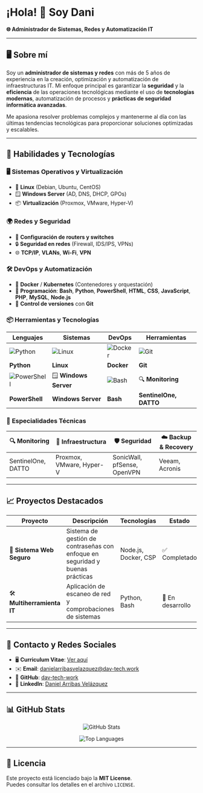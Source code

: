 # ¡Hola! 👋 Soy Dani  
**🌐 Administrador de Sistemas, Redes y Automatización IT**  

---

## 🖥️ Sobre mí  

Soy un **administrador de sistemas y redes** con más de 5 años de experiencia en la creación, optimización y automatización de infraestructuras IT. Mi enfoque principal es garantizar la **seguridad** y la **eficiencia** de las operaciones tecnológicas mediante el uso de **tecnologías modernas**, automatización de procesos y **prácticas de seguridad informática avanzadas**.

Me apasiona resolver problemas complejos y mantenerme al día con las últimas tendencias tecnológicas para proporcionar soluciones optimizadas y escalables.

---

## 🚀 Habilidades y Tecnologías  

### 🖥️ **Sistemas Operativos y Virtualización**  
- 🐧 **Linux** (Debian, Ubuntu, CentOS)  
- 🪟 **Windows Server** (AD, DNS, DHCP, GPOs)  
- 📦 **Virtualización** (Proxmox, VMware, Hyper-V)  

### 🌍 **Redes y Seguridad**  
- 🔧 **Configuración de routers y switches**  
- 🔒 **Seguridad en redes** (Firewall, IDS/IPS, VPNs)  
- 🌐 **TCP/IP**, **VLANs**, **Wi-Fi**, **VPN**

### 🛠️ **DevOps y Automatización**  
- 🐳 **Docker** / **Kubernetes** (Contenedores y orquestación)
- 📜 **Programación**: **Bash**, **Python**, **PowerShell**, **HTML**, **CSS**, **JavaScript**, **PHP**, **MySQL**, **Node.js**
- 🔧 **Control de versiones** con **Git**

### 📦 **Herramientas y Tecnologías**  

| Lenguajes | Sistemas | DevOps | Herramientas |
|-----------|----------|--------|--------------|
| ![Python](https://raw.githubusercontent.com/danielcranney/readme-generator/main/public/icons/skills/python-colored.svg) | ![Linux](https://raw.githubusercontent.com/danielcranney/readme-generator/main/public/icons/skills/linux-colored.svg) | ![Docker](https://raw.githubusercontent.com/danielcranney/readme-generator/main/public/icons/skills/docker-colored.svg) | ![Git](https://raw.githubusercontent.com/danielcranney/readme-generator/main/public/icons/skills/git-colored.svg) |
| **Python** | **Linux** | **Docker** | **Git** |
| ![PowerShell](https://raw.githubusercontent.com/danielcranney/readme-generator/main/public/icons/skills/powershell-colored.svg) | 🪟 **Windows Server** | ![Bash](https://raw.githubusercontent.com/danielcranney/readme-generator/main/public/icons/skills/gnubash.svg) | 🔍 **Monitoring** |
| **PowerShell** | **Windows Server** | **Bash** | **SentinelOne, DATTO** |

### 🔧 **Especialidades Técnicas**

| 🔍 Monitoring | 📡 Infraestructura | 🛡️ Seguridad | ☁️ Backup & Recovery |
|---------------|-------------------|---------------|---------------------|
| SentinelOne, DATTO | Proxmox, VMware, Hyper-V | SonicWall, pfSense, OpenVPN | Veeam, Acronis |

---

## 📈 Proyectos Destacados

| Proyecto | Descripción | Tecnologías | Estado | Link |
|----------|-------------|-------------|---------|------|
| 🚀 **Sistema Web Seguro** | Sistema de gestión de contraseñas con enfoque en seguridad y buenas prácticas | Node.js, Docker, CSP | ✅ Completado | [Ver código](https://github.com/dav-tech-work/porfolio) |
| 🛠️ **Multiherramienta IT** | Aplicación de escaneo de red y comprobaciones de sistemas | Python, Bash | 🔄 En desarrollo | [Ver código](https://github.com/dav-tech-work/multiherramienta) |

---

## 🔗 Contacto y Redes Sociales  

- 🖥️ **Curriculum Vitae**: [Ver aquí](https://daniel-arribas-velazquez.dav-tech.work/)  
- ✉️ **Email**: [danielarribasvelazquez@dav-tech.work](mailto:danielarribasvelazquez@dav-tech.work)  
- 🐙 **GitHub**: [dav-tech-work](https://www.github.com/dav-tech-work)  
- 💼 **LinkedIn**: [Daniel Arribas Velázquez](https://www.linkedin.com/in/daniel-arribas-velazquez)  

---

## 📊 GitHub Stats  

<div align="center">
  
![GitHub Stats](https://github-readme-stats.vercel.app/api?username=dav-tech-work&show_icons=true&theme=tokyonight&count_private=true)

![Top Languages](https://github-readme-stats.vercel.app/api/top-langs/?username=dav-tech-work&layout=compact&theme=tokyonight)

</div>

---

## 📜 Licencia

Este proyecto está licenciado bajo la **MIT License**.  
Puedes consultar los detalles en el archivo `LICENSE`.
